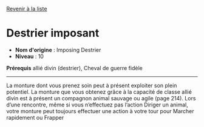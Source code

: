 [Revenir à la liste](list.md)

# Destrier imposant

 * **Nom d'origine** : Imposing Destrier
 * **Niveau** : 10


<p><strong>Prérequis</strong> allié divin (destrier), Cheval de guerre fidèle</p>
<hr>
<p>La monture dont vous prenez soin peut à présent exploiter son plein potentiel. La monture que vous obtenez grâce à la capacité de classe allié divin est à présent un compagnon animal sauvage ou agile (page 214). Lors d’une rencontre, même si vous n’effectuez pas l’action Diriger un animal, votre monture peut toujours effectuer une action à votre tour pour Marcher rapidement ou Frapper</p>